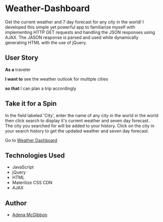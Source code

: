 # Weather-Dashboard

Get the current weather and 7 day forecast for any city in the world!  I developed this simple yet powerful app to familiarize myself with implementing HTTP GET requests and handling the JSON responses using AJAX.  The JASON response is parsed and used while dynamically generating HTML with the use of jQuery.

## User Story

**As a** traveler

**I want to** see the weather outlook for multiple cities

**so that** I can plan a trip accordingly


## Take it for a Spin

In the field labeled 'City', enter the name of any city in the world in the world then click search to display it's current weather and seven day forecast.  The city you searched for will be added to your history.  Click on the city in your search history to get the updated weather and seven day forecast.

Go to [Weather Dashboard](https://adenasgittinit.github.io/Weather-Dashboard/)

## Technologies Used

* JavaScript
* jQuery
* HTML
* Materilize CSS CDN
* AJAX

## Author

* [Adena McGibbon](https://github.com/AdenasGittinIt)



